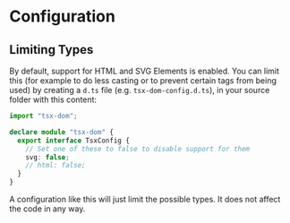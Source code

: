 # Configuration

## Limiting Types

By default, support for HTML and SVG Elements is enabled. You can limit this
(for example to do less casting or to prevent certain tags from being used)
by creating a `d.ts` file (e.g. `tsx-dom-config.d.ts`), in your source folder with this content:

```ts
import "tsx-dom";

declare module "tsx-dom" {
  export interface TsxConfig {
    // Set one of these to false to disable support for them
    svg: false;
    // html: false;
  }
}
```

A configuration like this will just limit the possible types. It does not affect the code in any way.

